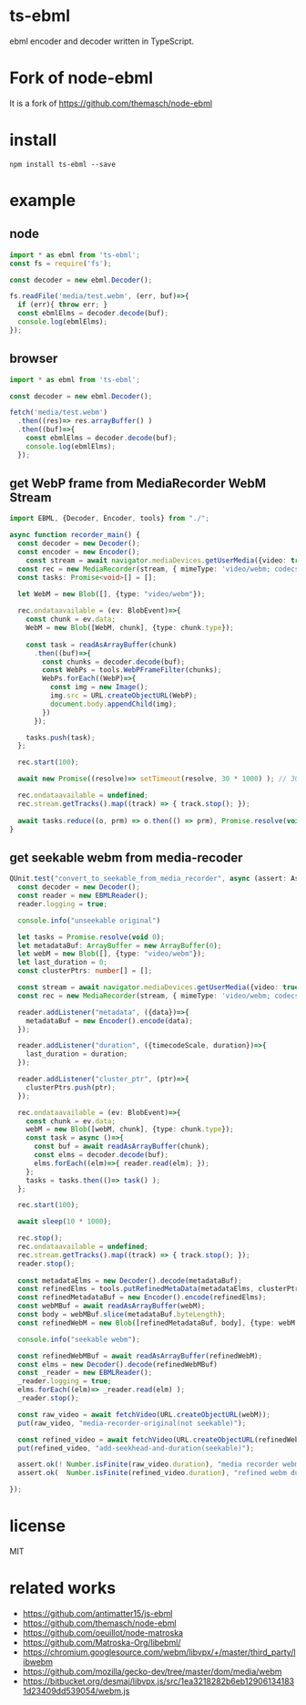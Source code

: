 
# ts-ebml
ebml encoder and decoder written in TypeScript.

# Fork of node-ebml
It is a fork of https://github.com/themasch/node-ebml

# install

```
npm install ts-ebml --save
```

# example

## node

```ts
import * as ebml from 'ts-ebml';
const fs = require('fs');

const decoder = new ebml.Decoder();

fs.readFile('media/test.webm', (err, buf)=>{
  if (err){ throw err; }
  const ebmlElms = decoder.decode(buf);
  console.log(ebmlElms);
});
```

## browser

```ts
import * as ebml from 'ts-ebml';

const decoder = new ebml.Decoder();

fetch('media/test.webm')
  .then((res)=> res.arrayBuffer() )
  .then((buf)=>{
    const ebmlElms = decoder.decode(buf);
    console.log(ebmlElms);
  });
```

## get WebP frame from MediaRecorder WebM Stream

```ts
import EBML, {Decoder, Encoder, tools} from "./";

async function recorder_main() {
  const decoder = new Decoder();
  const encoder = new Encoder();
	const stream = await navigator.mediaDevices.getUserMedia({video: true, audio: true});
  const rec = new MediaRecorder(stream, { mimeType: 'video/webm; codecs="vp8, opus"' });
  const tasks: Promise<void>[] = [];

  let WebM = new Blob([], {type: "video/webm"});
  
  rec.ondataavailable = (ev: BlobEvent)=>{
    const chunk = ev.data;
    WebM = new Blob([WebM, chunk], {type: chunk.type});
    
    const task = readAsArrayBuffer(chunk)
      .then((buf)=>{
        const chunks = decoder.decode(buf);
        const WebPs = tools.WebPFrameFilter(chunks);
        WebPs.forEach((WebP)=>{
          const img = new Image();
          img.src = URL.createObjectURL(WebP);
          document.body.appendChild(img);
        })
      });

    tasks.push(task);
  };

  rec.start(100);

  await new Promise((resolve)=> setTimeout(resolve, 30 * 1000) ); // 30 sec

  rec.ondataavailable = undefined;
  rec.stream.getTracks().map((track) => { track.stop(); });
  
  await tasks.reduce((o, prm) => o.then(() => prm), Promise.resolve(void 0));
}
```

## get seekable webm from media-recoder

```ts
QUnit.test("convert_to_seekable_from_media_recorder", async (assert: Assert)=>{
  const decoder = new Decoder();
  const reader = new EBMLReader();
  reader.logging = true;

  console.info("unseekable original")

  let tasks = Promise.resolve(void 0);
  let metadataBuf: ArrayBuffer = new ArrayBuffer(0);
  let webM = new Blob([], {type: "video/webm"});
  let last_duration = 0;
  const clusterPtrs: number[] = [];

  const stream = await navigator.mediaDevices.getUserMedia({video: true, audio: true});
  const rec = new MediaRecorder(stream, { mimeType: 'video/webm; codecs="vp8, opus"' });  

  reader.addListener("metadata", ({data})=>{
    metadataBuf = new Encoder().encode(data);
  });

  reader.addListener("duration", ({timecodeScale, duration})=>{
    last_duration = duration;
  });

  reader.addListener("cluster_ptr", (ptr)=>{
    clusterPtrs.push(ptr);
  });

  rec.ondataavailable = (ev: BlobEvent)=>{
    const chunk = ev.data;
    webM = new Blob([webM, chunk], {type: chunk.type});
    const task = async ()=>{
      const buf = await readAsArrayBuffer(chunk);
      const elms = decoder.decode(buf);
      elms.forEach((elm)=>{ reader.read(elm); });
    };
    tasks = tasks.then(()=> task() );
  };

  rec.start(100);

  await sleep(10 * 1000);

  rec.stop();
  rec.ondataavailable = undefined;
  rec.stream.getTracks().map((track) => { track.stop(); });
  reader.stop();
  
  const metadataElms = new Decoder().decode(metadataBuf);
  const refinedElms = tools.putRefinedMetaData(metadataElms, clusterPtrs, last_duration);
  const refinedMetadataBuf = new Encoder().encode(refinedElms);
  const webMBuf = await readAsArrayBuffer(webM);
  const body = webMBuf.slice(metadataBuf.byteLength);
  const refinedWebM = new Blob([refinedMetadataBuf, body], {type: webM.type});

  console.info("seekable webm");

  const refinedWebMBuf = await readAsArrayBuffer(refinedWebM);
  const elms = new Decoder().decode(refinedWebMBuf)
  const _reader = new EBMLReader();
  _reader.logging = true;
  elms.forEach((elm)=> _reader.read(elm) );
  _reader.stop();

  const raw_video = await fetchVideo(URL.createObjectURL(webM));
  put(raw_video, "media-recorder-original(not seekable)");

  const refined_video = await fetchVideo(URL.createObjectURL(refinedWebM));
  put(refined_video, "add-seekhead-and-duration(seekable)");

  assert.ok(! Number.isFinite(raw_video.duration), "media recorder webm duration is not finite");
  assert.ok(  Number.isFinite(refined_video.duration), "refined webm duration is finite");

});
```


# license

MIT


# related works

* https://github.com/antimatter15/js-ebml
* https://github.com/themasch/node-ebml
* https://github.com/oeuillot/node-matroska
* https://github.com/Matroska-Org/libebml/
* https://chromium.googlesource.com/webm/libvpx/+/master/third_party/libwebm
* https://github.com/mozilla/gecko-dev/tree/master/dom/media/webm
* https://bitbucket.org/desmaj/libvpx.js/src/1ea3218282b6eb129061341831d23409dd539054/webm.js